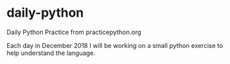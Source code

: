 # daily-python
Daily Python Practice from practicepython.org

Each day in December 2018 I will be working on a small python exercise to help understand the language.

